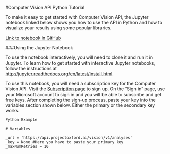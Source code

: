<!-- 
NavPath: Computer Vision API/Tutorials
LinkLabel: Python Tutorial
Url: Computer-Vision-api/documentation/Tutorials/PythonTutorial
Weight: 70
-->

#Computer Vision API Python Tutorial

To make it easy to get started with Computer Vision API, the Jupyter notebook linked below shows you how to use the API in Python and how to visualize your results using some popular libraries. 

[Link to notebook in GitHub](https://github.com/Microsoft/Cognitive-Vision-Python/blob/master/Jupyter%20Notebook/Computer%20Vision%20API%20Example.ipynb)

###Using the Jupyter Notebook

To use the notebook interactively, you will need to clone it and run it in Jupyter. To learn how to get started with interactive Jupyter notebooks, follow the instructions at http://jupyter.readthedocs.org/en/latest/install.html. 

To use this notebook, you will need a subscription key for the Computer Vision API. Visit the [Subscription page](https://www.microsoft.com/cognitive-services/en-us/sign-up) to sign up. On the “Sign in” page, use your Microsoft account to sign in and you will be able to subscribe and get free keys. After completing the sign-up process, paste your key into the variables section shown below. Either the primary or the secondary key works.

```
Python Example 

# Variables

_url = 'https://api.projectoxford.ai/vision/v1/analyses'
_key = None #Here you have to paste your primary key
_maxNumRetries = 10

```
